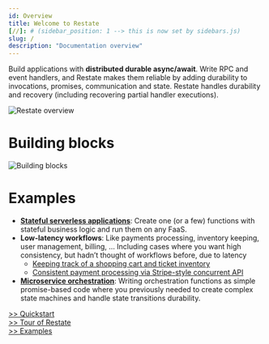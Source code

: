 ```yaml
---
id: Overview
title: Welcome to Restate
[//]: # (sidebar_position: 1 --> this is now set by sidebars.js)
slug: /
description: "Documentation overview"
---
```


Build applications with **distributed durable async/await**.
Write RPC and event handlers, and Restate makes them reliable by adding durability to invocations, promises, communication and state.
Restate handles durability and recovery (including recovering partial handler executions).

![Restate overview](/img/overview/restate_overview.svg)

# Building blocks

![Building blocks](/img/overview/building_blocks.png)

# Examples

* [**Stateful serverless applications**](https://github.com/restatedev/examples/tree/main/typescript/hello-world-lambda): Create one (or a few) functions with stateful business logic and run them on any FaaS.
* **Low-latency workflows**: Like payments processing, inventory keeping, user management, billing, … Including cases where you want high consistency, but hadn’t thought of workflows before, due to latency
    * [Keeping track of a shopping cart and ticket inventory](https://github.com/restatedev/examples/tree/main/typescript/ticket-reservation)
    * [Consistent payment processing via Stripe-style concurrent API](https://github.com/restatedev/examples/tree/main/typescript/payment-api)
* [**Microservice orchestration**](https://github.com/restatedev/examples/tree/main/typescript/ecommerce-store): Writing orchestration functions as simple promise-based code where you previously needed to create complex state machines and handle state transitions durability.

<div id="container">
<div id="overviewButtonDiv"><a id="quickstartButton" class="overviewButton btn btn-primary btn-lg px-4 mb-2" href="/quickstart" role="button">>> Quickstart</a></div>
<div id="overviewButtonDiv"><a id="tourButton" class="overviewButton btn btn-primary btn-lg px-4 mb-2" href="/tour" role="button">>> Tour of Restate</a></div>
<div id="overviewButtonDiv"><a id="examplesButton" class="overviewButton btn btn-primary btn-lg px-4 mb-2" href="/examples" role="button">>> Examples</a></div>
</div>

